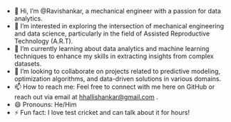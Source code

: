 - 👋 Hi, I’m @Ravishankar, a mechanical engineer with a passion for data analytics.
- 👀 I’m interested in exploring the intersection of mechanical engineering and data science, particularly in the field of Assisted Reproductive Technology (A.R.T).
- 🌱 I’m currently learning about data analytics and machine learning techniques to enhance my skills in extracting insights from complex datasets.
- 💞️ I’m looking to collaborate on projects related to predictive modeling, optimization algorithms, and data-driven solutions in various domains.
- 📫 How to reach me: Feel free to connect with me here on GitHub or reach out via email at hhallishankar@gmail.com .
- 😄 Pronouns: He/Him
- ⚡ Fun fact: I love test cricket and can talk about it for hours!




